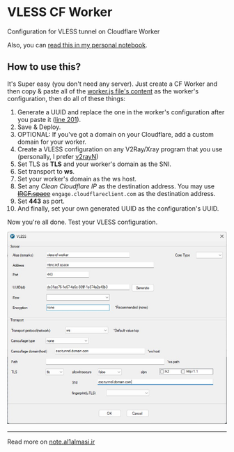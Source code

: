 <h1>VLESS CF Worker</h1>
<p>Configuration for VLESS tunnel on Cloudflare Worker</p>
<p>Also, you can <a href='https://note.al1almasi.ir/easy-vless-config-with-cf-worker/'>read this in my personal notebook</a>.</p>
<h2>How to use this?</h2>
<p>It's Super easy (you don't need any server). Just create a CF Worker and then copy & paste all of the <a href="https://raw.githubusercontent.com/AliAlmasi/vless-cf-worker/main/worker.js">worker.js file's content</a> as the worker's configuration, then do all of these things:</p>
<ol>
  <li>Generate a UUID and replace the one in the worker's configuration after you paste it (<a href="https://github.com/AliAlmasi/vless-cf-worker/blob/main/worker.js#L201">line 201</a>).</li>
  <li>Save & Deploy.</li>
  <li>OPTIONAL: If you've got a domain on your Cloudflare, add a custom domain for your worker.</li>
  <li>Create a VLESS configuration on any V2Ray/Xray program that you use (personally, I prefer <a href="https://github.com/2dust/v2rayN">v2rayN</a>)</li>
  <li>Set TLS as <b>TLS</b> and your worker's domain as the SNI.</li>
  <li>Set transport to <b>ws</b>.</li>
  <li>Set your worker's domain as the ws host.</li>
  <li>Set any <i>Clean Cloudflare IP</i> as the destination address. You may use <s><a href="https://ircf.space/">IRCF.space</a></s> <code>engage.cloudflareclient.com</code> as the destination address.</li>
  <li>Set <b>443</b> as port.</li>
  <li>And finally, set your own generated UUID as the configuration's UUID.</li>
</ol>
<p>Now you're all done. Test your VLESS configuration.</p>
<div align="center"><img src="./screenshots/vless-config.jpg"></div>
<hr>
<p>Read more on <a href='https://note.al1almasi.ir'>note.al1almasi.ir</a></p>
